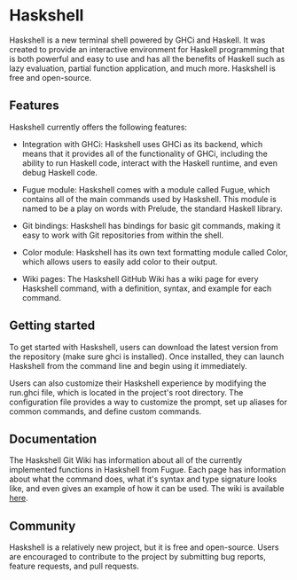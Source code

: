 # Haskshell

Haskshell is a new terminal shell powered by GHCi and Haskell. It was created to
provide an interactive environment for Haskell programming that is both powerful
and easy to use and has all the benefits of Haskell such as lazy evaluation,
partial function application, and much more. Haskshell is free and open-source.

## Features

Haskshell currently offers the following features:

- Integration with GHCi: Haskshell uses GHCi as its backend, which means that it
  provides all of the functionality of GHCi, including the ability to run
  Haskell code, interact with the Haskell runtime, and even debug Haskell code.

- Fugue module: Haskshell comes with a module called Fugue, which contains all
  of the main commands used by Haskshell. This module is named to be a play on
  words with Prelude, the standard Haskell library.

- Git bindings: Haskshell has bindings for basic git commands, making it easy to
  work with Git repositories from within the shell.

- Color module: Haskshell has its own text formatting module called Color, which
  allows users to easily add color to their output.

- Wiki pages: The Haskshell GitHub Wiki has a wiki page for every Haskshell
  command, with a definition, syntax, and example for each command.

## Getting started

To get started with Haskshell, users can download the latest version from the
repository (make sure ghci is installed). Once installed, they can launch
Haskshell from the command line and begin using it immediately.

Users can also customize their Haskshell experience by modifying the run.ghci
file, which is located in the project's root directory. The configuration file
provides a way to customize the prompt, set up aliases for common commands, and
define custom commands.

## Documentation

The Haskshell Git Wiki has information about all of the currently implemented
functions in Haskshell from Fugue. Each page has information about what the
command does, what it's syntax and type signature looks like, and even gives an
example of how it can be used. The wiki is available
[here](https://github.com/Archaversine/Haskshell/wiki/Haskshell).

## Community

Haskshell is a relatively new project, but it is free and open-source. Users are
encouraged to contribute to the project by submitting bug reports, feature
requests, and pull requests.

